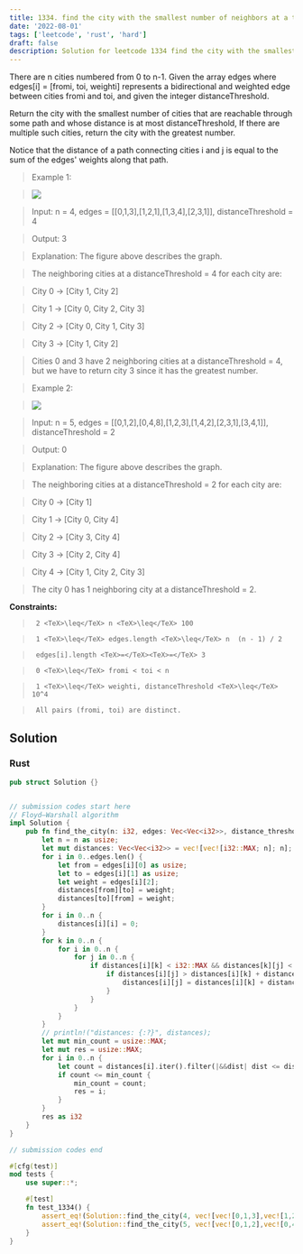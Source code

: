 ```yaml
---
title: 1334. find the city with the smallest number of neighbors at a threshold distance
date: '2022-08-01'
tags: ['leetcode', 'rust', 'hard']
draft: false
description: Solution for leetcode 1334 find the city with the smallest number of neighbors at a threshold distance
---
```


 

  There are n cities numbered from 0 to n-1. Given the array edges where edges[i] <TeX>=</TeX> [fromi, toi, weighti] represents a bidirectional and weighted edge between cities fromi and toi, and given the integer distanceThreshold.

  Return the city with the smallest number of cities that are reachable through some path and whose distance is at most distanceThreshold, If there are multiple such cities, return the city with the greatest number.

  Notice that the distance of a path connecting cities i and j is equal to the sum of the edges' weights along that path.

   

 >   Example 1:

 >   ![](https://assets.leetcode.com/uploads/2020/01/16/find_the_city_01.png)

 >   Input: n <TeX>=</TeX> 4, edges <TeX>=</TeX> [[0,1,3],[1,2,1],[1,3,4],[2,3,1]], distanceThreshold <TeX>=</TeX> 4

 >   Output: 3

 >   Explanation: The figure above describes the graph. 

 >   The neighboring cities at a distanceThreshold <TeX>=</TeX> 4 for each city are:

 >   City 0 -> [City 1, City 2] 

 >   City 1 -> [City 0, City 2, City 3] 

 >   City 2 -> [City 0, City 1, City 3] 

 >   City 3 -> [City 1, City 2] 

 >   Cities 0 and 3 have 2 neighboring cities at a distanceThreshold <TeX>=</TeX> 4, but we have to return city 3 since it has the greatest number.

  

 >   Example 2:

 >   ![](https://assets.leetcode.com/uploads/2020/01/16/find_the_city_02.png)

 >   Input: n <TeX>=</TeX> 5, edges <TeX>=</TeX> [[0,1,2],[0,4,8],[1,2,3],[1,4,2],[2,3,1],[3,4,1]], distanceThreshold <TeX>=</TeX> 2

 >   Output: 0

 >   Explanation: The figure above describes the graph. 

 >   The neighboring cities at a distanceThreshold <TeX>=</TeX> 2 for each city are:

 >   City 0 -> [City 1] 

 >   City 1 -> [City 0, City 4] 

 >   City 2 -> [City 3, City 4] 

 >   City 3 -> [City 2, City 4]

 >   City 4 -> [City 1, City 2, City 3] 

 >   The city 0 has 1 neighboring city at a distanceThreshold <TeX>=</TeX> 2.

  

   

  **Constraints:**

  

 >   	2 <TeX>\leq</TeX> n <TeX>\leq</TeX> 100

 >   	1 <TeX>\leq</TeX> edges.length <TeX>\leq</TeX> n  (n - 1) / 2

 >   	edges[i].length <TeX>=</TeX><TeX>=</TeX> 3

 >   	0 <TeX>\leq</TeX> fromi < toi < n

 >   	1 <TeX>\leq</TeX> weighti, distanceThreshold <TeX>\leq</TeX> 10^4

 >   	All pairs (fromi, toi) are distinct.


## Solution
### Rust
```rust
pub struct Solution {}


// submission codes start here
// Floyd–Warshall algorithm
impl Solution {
    pub fn find_the_city(n: i32, edges: Vec<Vec<i32>>, distance_threshold: i32) -> i32 {
        let n = n as usize;
        let mut distances: Vec<Vec<i32>> = vec![vec![i32::MAX; n]; n];
        for i in 0..edges.len() {
            let from = edges[i][0] as usize;
            let to = edges[i][1] as usize;
            let weight = edges[i][2];
            distances[from][to] = weight;
            distances[to][from] = weight;
        }
        for i in 0..n {
            distances[i][i] = 0;
        }
        for k in 0..n {
            for i in 0..n {
                for j in 0..n {
                    if distances[i][k] < i32::MAX && distances[k][j] < i32::MAX {
                        if distances[i][j] > distances[i][k] + distances[k][j] {
                            distances[i][j] = distances[i][k] + distances[k][j];
                        }    
                    }
                }
            }
        }
        // println!("distances: {:?}", distances);
        let mut min_count = usize::MAX;
        let mut res = usize::MAX;
        for i in 0..n {
            let count = distances[i].iter().filter(|&&dist| dist <= distance_threshold).count();
            if count <= min_count {
                min_count = count;
                res = i;
            }
        }
        res as i32
    }
}

// submission codes end

#[cfg(test)]
mod tests {
    use super::*;

    #[test]
    fn test_1334() {
        assert_eq!(Solution::find_the_city(4, vec![vec![0,1,3],vec![1,2,1],vec![1,3,4],vec![2,3,1]], 4), 3);
        assert_eq!(Solution::find_the_city(5, vec![vec![0,1,2],vec![0,4,8],vec![1,2,3],vec![1,4,2], vec![2,3,1], vec![3,4,1]], 2), 0);
    }
}

```
